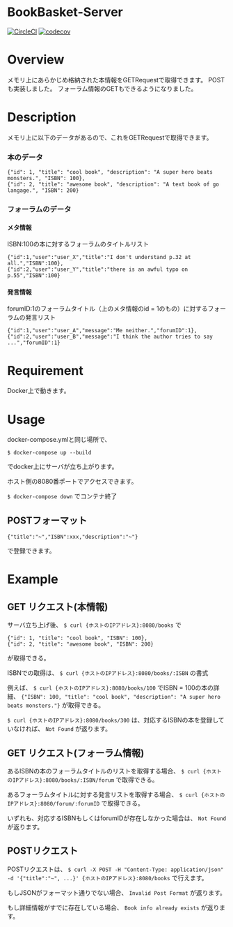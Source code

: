 BookBasket-Server
===

[![CircleCI](https://circleci.com/gh/think-book/BookBasket-Server.svg?style=shield)](https://circleci.com/gh/think-book/BookBasket-Server)
[![codecov](https://codecov.io/gh/think-book/BookBasket-Server/branch/master/graph/badge.svg)](https://codecov.io/gh/think-book/BookBasket-Server)

# Overview

メモリ上にあらかじめ格納された本情報をGETRequestで取得できます。
POSTも実装しました。
フォーラム情報のGETもできるようになりました。


# Description

メモリ上に以下のデータがあるので、これをGETRequestで取得できます。

### 本のデータ
```
{"id": 1, "title": "cool book", "description": "A super hero beats monsters.", "ISBN": 100},
{"id": 2, "title": "awesome book", "description": "A text book of go langage.", "ISBN": 200}
```

### フォーラムのデータ

#### メタ情報
ISBN:100の本に対するフォーラムのタイトルリスト
```
{"id":1,"user":"user_X","title":"I don't understand p.32 at all.","ISBN":100},
{"id":2,"user":"user_Y","title":"there is an awful typo on p.55","ISBN":100}
```

#### 発言情報
forumID:1のフォーラムタイトル（上のメタ情報のid = 1のもの）に対するフォーラムの発言リスト
```
{"id":1,"user":"user_A","message":"Me neither.","forumID":1},
{"id":2,"user":"user_B","message":"I think the author tries to say ...","forumID":1}
```

# Requirement

Docker上で動きます。

# Usage

docker-compose.ymlと同じ場所で、
```
$ docker-compose up --build
```
でdocker上にサーバが立ち上がります。

ホスト側の8080番ポートでアクセスできます。

`$ docker-compose down`
でコンテナ終了


## POSTフォーマット
`{"title":"~","ISBN":xxx,"description":"~"}`

で登録できます。

# Example

## GET リクエスト(本情報)
サーバ立ち上げ後、
`$ curl {ホストのIPアドレス}:8080/books`
で
```
{"id": 1, "title": "cool book", "ISBN": 100},
{"id": 2, "title": "awesome book", "ISBN": 200}
```
が取得できる。

ISBNでの取得は、
`$ curl {ホストのIPアドレス}:8080/books/:ISBN`
の書式

例えば、
`$ curl {ホストのIPアドレス}:8080/books/100`
でISBN = 100の本の詳細、
`{"ISBN": 100, "title": "cool book", "description": "A super hero beats monsters."}`
が取得できる。

`$ curl {ホストのIPアドレス}:8080/books/300`
は、対応するISBNの本を登録していなければ、
`Not Found`
が返ります。

## GET リクエスト(フォーラム情報)
あるISBNの本のフォーラムタイトルのリストを取得する場合、
`$ curl {ホストのIPアドレス}:8080/books/:ISBN/forum`
で取得できる。

あるフォーラムタイトルに対する発言リストを取得する場合、
`$ curl {ホストのIPアドレス}:8080/forum/:forumID`
で取得できる。

いずれも、対応するISBNもしくはforumIDが存在しなかった場合は、
`Not Found`
が返ります。

## POSTリクエスト

POSTリクエストは、
`$ curl -X POST -H "Content-Type: application/json" -d '{"title":"~", ...}' {ホストのIPアドレス}:8080/books`
で行えます。

もしJSONがフォーマット通りでない場合、
`Invalid Post Format`
が返ります。

もし詳細情報がすでに存在している場合、
`Book info already exists`
が返ります。

